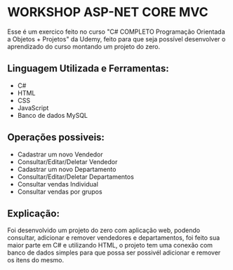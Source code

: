 # WORKSHOP ASP-NET CORE MVC

Esse é um exercico feito no curso "C# COMPLETO Programação Orientada a Objetos + Projetos" da Udemy, feito para que seja possível desenvolver o aprendizado do curso montando um projeto do zero.

## Linguagem Utilizada e Ferramentas:
- C#
- HTML
- CSS
- JavaScript
- Banco de dados MySQL

## Operações possiveis:
- Cadastrar um novo Vendedor
- Consultar/Editar/Deletar Vendedor
- Cadastrar um novo Departamento
- Consultar/Editar/Deletar Departamentos
- Consultar vendas Individual
- Consultar vendas por grupos
  
## Explicação:

Foi desenvolvido um projeto do zero com aplicação web, podendo consultar, adicionar e remover vendedores e departamentos, foi feito sua maior parte em C# e utilizando HTML, o projeto tem uma conexão com banco de dados simples para que possa ser possivél adicionar e remover os itens do mesmo. 
